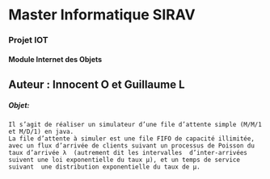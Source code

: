 # Master Informatique SIRAV

### Projet IOT
#### Module Internet des Objets
## Auteur : Innocent O et Guillaume L
 
##### Objet:
````
Il s’agit de réaliser un simulateur d’une file d’attente simple (M/M/1 et M/D/1) en java.
La file d’attente à simuler est une file FIFO de capacité illimitée, avec un flux d’arrivée de clients suivant un processus de Poisson du taux d’arrivée λ  (autrement dit les intervalles  d’inter-arrivées suivent une loi exponentielle du taux µ), et un temps de service suivant  une distribution exponentielle du taux de µ.
````
